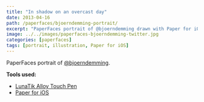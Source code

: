 ```yaml
---
title: "In shadow on an overcast day"
date: 2013-04-16
path: /paperfaces/bjoerndemming-portrait/
excerpt: "PaperFaces portrait of @bjoerndemming drawn with Paper for iOS on an iPad."
image: ../../images/paperfaces-bjoerndemming-twitter.jpg
categories: [paperfaces]
tags: [portrait, illustration, Paper for iOS]
---
```


PaperFaces portrait of [@bjoerndemming](https://twitter.com/bjoerndemming).

**Tools used:**

- [LunaTik Alloy Touch Pen](https://www.amazon.com/gp/product/B00821TR7G/ref=as_li_ss_tl?ie=UTF8&tag=mademist-20&linkCode=as2&camp=1789&creative=390957&creativeASIN=B00821TR7G)
- [Paper for iOS](https://paper.bywetransfer.com/)
